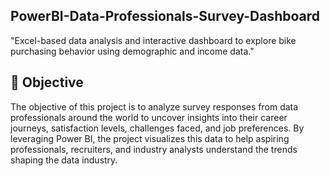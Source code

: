 ## PowerBI-Data-Professionals-Survey-Dashboard
"Excel-based data analysis and interactive dashboard to explore bike purchasing behavior using demographic and income data."
## 🎯 Objective
The objective of this project is to analyze survey responses from data professionals around the world to uncover insights into their career journeys, satisfaction levels, challenges faced, and job preferences. By leveraging Power BI, the project visualizes this data to help aspiring professionals, recruiters, and industry analysts understand the trends shaping the data industry.

